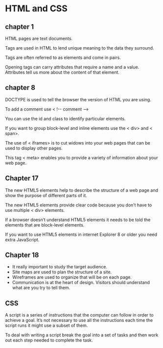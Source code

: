 # HTML and CSS
## chapter 1
 HTML pages are text documents. 

 Tags are used in HTML to lend unique meaning to the data they surround.

 Tags are often referred to as elements and come in pairs.

Opening tags can carry attributes that require a name and a value. Attributes tell us more about the content of that element.

## chapter 8
 DOCTYPE is used to tell the browser the version of HTML you are using.

 To add a comment use < !--  comment    -->

 You can use the id and class to identify particular elements.

 If you want to group block-level and inline elements use the < div> and < span>.

 The use of < iframes> is to cut widows into your web pages that can be used to display other pages.

 This tag < meta> enables you to provide a variety of information about your web page.



## Chapter 17

 The new HTML5 elements help to describe the structure of a web page and show the purpose of different parts of it.

 The new HTML5 elements provide clear code because you don’t have to use multiple < div> elements.

 If a browser doesn’t understand HTML5 elements it needs to be told the elements that are block-level elements.

If you want to use HTML5 elements in internet Explorer 8 or older you need extra JavaScript. 

## Chapter 18
- It really important to study the target audience.
- Site maps are used to plan the structure of a site.
- Wireframes are used to organize that will be on each page.
- Communication is at the heart of design. Visitors should understand what are you try to tell them.


## CSS
 A script is a series of instructions that the computer can follow in order to achieve a goal. It’s not necessary to use all the instructions each time the script runs it might use a subset of them.

To deal with writing a script break the goal into a set of tasks and then work out each step needed to complete the task.

